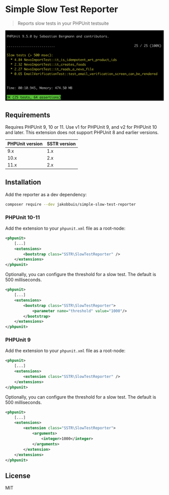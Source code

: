 # Simple Slow Test Reporter
> Reports slow tests in your PHPUnit testsuite

[![Example output of slow test reporter, highlighting some slow testcases](example.png)](example.png)

## Requirements
Requires PHPUnit 9, 10 or 11. Use v1 for PHPUnit 9, and v2 for PHPUnit 10 and later. This extension does not support PHPUnit 8 and earlier versions.

| PHPUnit version | SSTR version |
| --- | --- |
| 9.x | 1.x |
| 10.x | 2.x |
| 11.x | 2.x |

## Installation
Add the reporter as a dev dependency:
```bash
composer require --dev jakobbuis/simple-slow-test-reporter
```

### PHPUnit 10-11
Add the extension to your `phpunit.xml` file as a root-node:
```xml
<phpunit>
    [...]
    <extensions>
        <bootstrap class="SSTR\SlowTestReporter" />
    </extensions>
</phpunit>
```

Optionally, you can configure the threshold for a slow test. The default is 500 milliseconds.
```xml
<phpunit>
    [...]
    <extensions>
        <bootstrap class="SSTR\SlowTestReporter">
            <parameter name="threshold" value="1000"/>
        </bootstrap>
    </extensions>
</phpunit>
```

### PHPUnit 9
Add the extension to your `phpunit.xml` file as a root-node:
```xml
<phpunit>
    [...]
    <extensions>
        <extension class="SSTR\SlowTestReporter" />
    </extensions>
</phpunit>
```

Optionally, you can configure the threshold for a slow test. The default is 500 milliseconds.
```xml
<phpunit>
    [...]
    <extensions>
        <extension class="SSTR\SlowTestReporter">
            <arguments>
                <integer>1000</integer>
            </arguments>
        </extension>
    </extensions>
</phpunit>
```

## License
MIT
